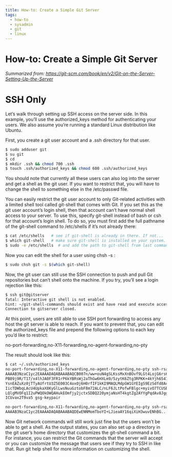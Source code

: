 ```yaml
---
title: How-to: Create a Simple Git Server
tags:
  - how-to
  - sysadmin
  - git
  - linux
---
```


# How-to: Create a Simple Git Server

_Summarized from: https://git-scm.com/book/en/v2/Git-on-the-Server-Setting-Up-the-Server_
# SSH Only
Let’s walk through setting up SSH access on the server side. In this example, you’ll use the authorized\_keys method for authenticating your users. We also assume you’re running a standard Linux distribution like Ubuntu.

First, you create a git user account and a .ssh directory for that user.
```bash
$ sudo adduser git
$ su git
$ cd
$ mkdir .ssh && chmod 700 .ssh
$ touch .ssh/authorized_keys && chmod 600 .ssh/authorized_keys
```
You should note that currently all these users can also log into the server and get a shell as the git user. If you want to restrict that, you will have to change the shell to something else in the /etc/passwd file.

You can easily restrict the git user account to only Git-related activities with a limited shell tool called git-shell that comes with Git. If you set this as the git user account’s login shell, then that account can’t have normal shell access to your server. To use this, specify git-shell instead of bash or csh for that account’s login shell. To do so, you must first add the full pathname of the git-shell command to /etc/shells if it’s not already there:
```bash
$ cat /etc/shells   # see if git-shell is already in there. If not...
$ which git-shell   # make sure git-shell is installed on your system.
$ sudo -e /etc/shells  # and add the path to git-shell from last command
```
Now you can edit the shell for a user using chsh <username> -s <shell>:
```bash
$ sudo chsh git -s $(which git-shell)
```
Now, the git user can still use the SSH connection to push and pull Git repositories but can’t shell onto the machine. If you try, you’ll see a login rejection like this:
```bash
$ ssh git@gitserver
fatal: Interactive git shell is not enabled.
hint: ~/git-shell-commands should exist and have read and execute access.
Connection to gitserver closed.
```
At this point, users are still able to use SSH port forwarding to access any host the git server is able to reach. If you want to prevent that, you can edit the authorized_keys file and prepend the following options to each key you’d like to restrict:

no-port-forwarding,no-X11-forwarding,no-agent-forwarding,no-pty

The result should look like this:
```bash
$ cat ~/.ssh/authorized_keys
no-port-forwarding,no-X11-forwarding,no-agent-forwarding,no-pty ssh-rsa
AAAAB3NzaC1yc2EAAAADAQABAAABAQCB007n/ww+ouN4gSLKssMxXnBOvf9LGt4LojG6rs6h
PB09j9R/T17/x4lhJA0F3FR1rP6kYBRsWj2aThGw6HXLm9/5zytK6Ztg3RPKK+4kYjh6541N
YsnEAZuXz0jTTyAUfrtU3Z5E003C4oxOj6H0rfIF1kKI9MAQLMdpGW1GYEIgS9EzSdfd8AcC
IicTDWbqLAcU4UpkaX8KyGlLwsNuuGztobF8m72ALC/nLF6JLtPofwFBlgc+myivO7TCUSBd
LQlgMVOFq1I2uPWQOkOWQAHukEOmfjy2jctxSDBQ220ymjaNsHT4kgtZg2AYYgPqdAv8JggJ
ICUvax2T9va5 gsg-keypair

no-port-forwarding,no-X11-forwarding,no-agent-forwarding,no-pty ssh-rsa
AAAAB3NzaC1yc2EAAAADAQABAAABAQDEwENNMomTboYI+LJieaAY16qiXiH3wuvENhBG...
```
Now Git network commands will still work just fine but the users won’t be able to get a shell. As the output states, you can also set up a directory in the git user’s home directory that customizes the git-shell command a bit. For instance, you can restrict the Git commands that the server will accept or you can customize the message that users see if they try to SSH in like that. Run git help shell for more information on customizing the shell.
